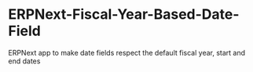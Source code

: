 # ERPNext-Fiscal-Year-Based-Date-Field
ERPNext app to make date fields respect the default fiscal year, start and end dates
